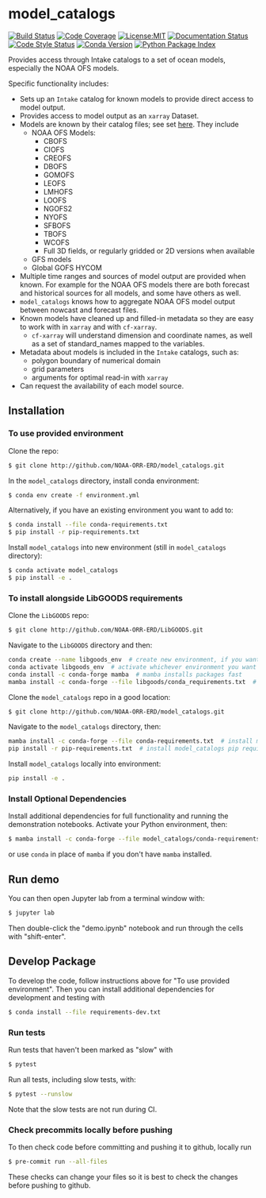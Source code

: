 model_catalogs
==============================
[![Build Status](https://img.shields.io/github/workflow/status/NOAA-ORR-ERD/model_catalogs/Tests?logo=github&style=for-the-badge)](https://github.com/NOAA-ORR-ERD/model_catalogs/actions)
[![Code Coverage](https://img.shields.io/codecov/c/github/NOAA-ORR-ERD/model_catalogs.svg?style=for-the-badge)](https://codecov.io/gh/NOAA-ORR-ERD/model_catalogs)
[![License:MIT](https://img.shields.io/badge/License-MIT-green.svg?style=for-the-badge)](https://opensource.org/licenses/MIT)
[![Documentation Status](https://img.shields.io/readthedocs/model_catalogs/latest.svg?style=for-the-badge)](https://model_catalogs.readthedocs.io/en/latest/?badge=latest)
[![Code Style Status](https://img.shields.io/github/workflow/status/NOAA-ORR-ERD/model_catalogs/linting%20with%20pre-commit?label=Code%20Style&style=for-the-badge)](https://github.com/NOAA-ORR-ERD/model_catalogs/actions)
[![Conda Version](https://img.shields.io/conda/vn/conda-forge/model_catalogs.svg?style=for-the-badge)](https://anaconda.org/conda-forge/model_catalogs)
[![Python Package Index](https://img.shields.io/pypi/v/model_catalogs.svg?style=for-the-badge)](https://pypi.org/project/model_catalogs)


Provides access through Intake catalogs to a set of ocean models, especially the NOAA OFS models.

Specific functionality includes:
* Sets up an `Intake` catalog for known models to provide direct access to model output.
* Provides access to model output as an `xarray` Dataset.
* Models are known by their catalog files; see set [here](https://github.com/NOAA-ORR-ERD/model_catalogs/tree/main/model_catalogs/catalogs/orig). They include
  * NOAA OFS Models:
    * CBOFS
    * CIOFS
    * CREOFS
    * DBOFS
    * GOMOFS
    * LEOFS
    * LMHOFS
    * LOOFS
    * NGOFS2
    * NYOFS
    * SFBOFS
    * TBOFS
    * WCOFS
    * Full 3D fields, or regularly gridded or 2D versions when available
  * GFS models
  * Global GOFS HYCOM
* Multiple time ranges and sources of model output are provided when known. For example for the NOAA OFS models there are both forecast and historical sources for all models, and some have others as well.
* `model_catalogs` knows how to aggregate NOAA OFS model output between nowcast and forecast files.
* Known models have cleaned up and filled-in metadata so they are easy to work with in `xarray` and with `cf-xarray`.
  * `cf-xarray` will understand dimension and coordinate names, as well as a set of standard_names mapped to the variables.
* Metadata about models is included in the `Intake` catalogs, such as:
  * polygon boundary of numerical domain
  * grid parameters
  * arguments for optimal read-in with `xarray`
* Can request the availability of each model source.


## Installation

### To use provided environment

Clone the repo:
``` bash
$ git clone http://github.com/NOAA-ORR-ERD/model_catalogs.git
```

In the `model_catalogs` directory, install conda environment:
``` bash
$ conda env create -f environment.yml
```

Alternatively, if you have an existing environment you want to add to:
``` bash
$ conda install --file conda-requirements.txt
$ pip install -r pip-requirements.txt
```

Install `model_catalogs` into new environment (still in `model_catalogs` directory):
``` bash
$ conda activate model_catalogs
$ pip install -e .
```

### To install alongside LibGOODS requirements

Clone the `LibGOODS` repo:
``` bash
$ git clone http://github.com/NOAA-ORR-ERD/LibGOODS.git
```

Navigate to the `LibGOODS` directory and then:
``` bash
conda create --name libgoods_env  # create new environment, if you want
conda activate libgoods_env  # activate whichever environment you want to use
conda install -c conda-forge mamba  # mamba installs packages fast
mamba install -c conda-forge --file libgoods/conda_requirements.txt  # install LibGOODS conda requirements
```

Clone the `model_catalogs` repo in a good location:
``` bash
$ git clone http://github.com/NOAA-ORR-ERD/model_catalogs.git
```

Navigate to the `model_catalogs` directory, then:
``` bash
mamba install -c conda-forge --file conda-requirements.txt  # install model_catalogs conda requirements
pip install -r pip-requirements.txt  # install model_catalogs pip requirements
```

Install `model_catalogs` locally into environment:
``` bash
pip install -e .
```

### Install Optional Dependencies

Install additional dependencies for full functionality and running the demonstration notebooks. Activate your Python environment, then:

``` bash
$ mamba install -c conda-forge --file model_catalogs/conda-requirements-opt.txt
```
or use `conda` in place of `mamba` if you don't have `mamba` installed.


## Run demo

You can then open Jupyter lab from a terminal window with:
``` bash
$ jupyter lab
```

Then double-click the "demo.ipynb" notebook and run through the cells with "shift-enter".

## Develop Package

To develop the code, follow instructions above for "To use provided environment". Then you can install additional dependencies for development and testing with
``` bash
$ conda install --file requirements-dev.txt
```

### Run tests

Run tests that haven't been marked as "slow" with
``` bash
$ pytest
```

Run all tests, including slow tests, with:
``` bash
$ pytest --runslow
```
Note that the slow tests are not run during CI.

<!-- Also note that when running tests locally, the conda environment is apparently not used for the tests unless you prefix the command as follows, where `model_catalogs` is the default name of the conda environment:

``` base
conda run -n model_catalogs pytest --runslow
``` -->

### Check precommits locally before pushing

To then check code before committing and pushing it to github, locally run
``` bash
$ pre-commit run --all-files
```
These checks can change your files so it is best to check the changes before pushing to github.
